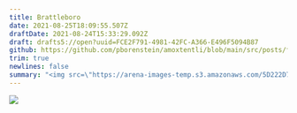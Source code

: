 ```yaml
---
title: Brattleboro
date: 2021-08-25T18:09:55.507Z
draftDate: 2021-08-24T15:33:29.092Z
draft: drafts5://open?uuid=FCE2F791-4981-42FC-A366-E496F5094B87
github: https://github.com/pborenstein/amoxtentli/blob/main/src/posts/fce2f791-4981-42fc-a366-e496f5094b87.md
trim: true
newlines: false
summary: "<img src=\"https://arena-images-temp.s3.amazonaws.com/5D222D7E-5154-4392-84C0-F5909DB81A69.png\">"
---
```



<img src="https://arena-images-temp.s3.amazonaws.com/5D222D7E-5154-4392-84C0-F5909DB81A69.png">
